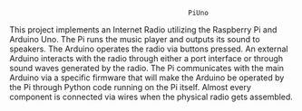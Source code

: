                                                 PiUno

This project implements an Internet Radio utilizing the Raspberry Pi and Arduino
Uno. The Pi runs the music player and outputs its sound to speakers. The Arduino
operates the radio via buttons pressed. An external Arduino interacts with the radio
through either a port interface or through sound waves generated by the radio. The Pi
communicates with the main Arduino via a specific firmware that will make the Arduino
be operated by the Pi through Python code running on the Pi itself. Almost every
component is connected via wires when the physical radio gets assembled.
